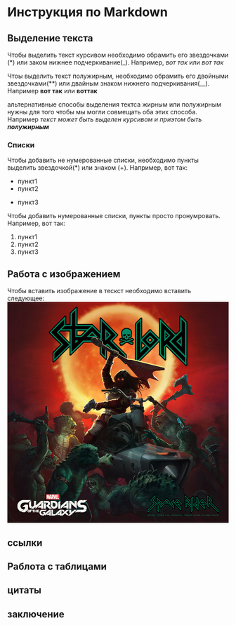 # Инструкция по Markdown

## Выделение текста

Чтобы выделить текст курсивом необходимо обрамить его звездочками (*) или заком нижнее подчеркивание(_). Например, *вот так* или _вот так_

Чтоы выделить текст полужирным, необходимо обрамить его двойными звездочками(**) или двайным знаком нижнего подчеркивания(__). Например **вот так** или __воттак__

альтернативные способы выделения тектса жирным или полужирным нужны для того чтобы мы могли совмещать оба этих способа. Например _текст может быть выделен курсивом и приэтом быть **полужирным**_

### Списки

Чтобы добавить не нумерованные списки, необходимо пункты выделить звездочкой(*) или знаком (+). Например, вот так:
* пункт1
* пункт2
+ пункт3

Чтобы добавить нумерованные списки, пункты просто пронумровать. Например, вот так:

1. пункт1
2. пункт2
3. пункт3


## Работа с изображением

Чтобы вставить изображение в тескст необходимо вставить следующее:
 ![Это Звездный Лорд](cover.jpg)

## ссылки

## Раблота с таблицами

## цитаты

## заключение